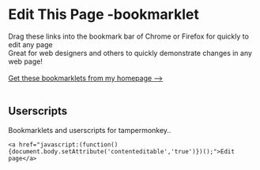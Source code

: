 # Edit This Page -bookmarklet

Drag these links into the bookmark bar of Chrome or Firefox for quickly to edit any page<br>Great for web designers and others to quickly demonstrate changes in any web page!
<br>
<br>
<a href="http://www.jarkonkotisivu.org/mvtheme/pages/en/computers/edit-any-page-bookmarklet.php">Get these bookmarklets from my homepage --></a>
<br>
<br>

## Userscripts

Bookmarklets and userscripts for tampermonkey..<br>

`<a href="javascript:(function(){document.body.setAttribute('contenteditable','true')})();">Edit page</a>`
